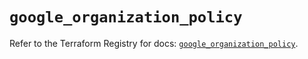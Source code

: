 # `google_organization_policy`

Refer to the Terraform Registry for docs: [`google_organization_policy`](https://registry.terraform.io/providers/hashicorp/google-beta/6.14.0/docs/resources/google_organization_policy).
